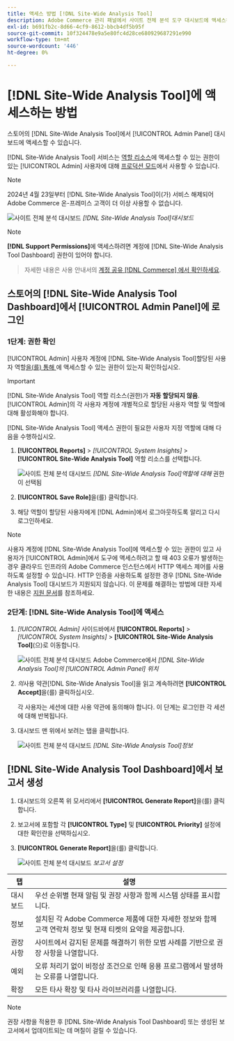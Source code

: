 ```yaml
---
title: 액세스 방법 [!DNL Site-Wide Analysis Tool]
description: Adobe Commerce 관리 패널에서 사이트 전체 분석 도구 대시보드에 액세스하는 방법을 알아봅니다. 사용자 권한 및 역할 요구 사항을 알아봅니다.
exl-id: b691fb2c-8d66-4cf9-8612-bbcb4df5b95f
source-git-commit: 10f324478e9a5e80fc4d28ce680929687291e990
workflow-type: tm+mt
source-wordcount: '446'
ht-degree: 0%

---
```


# [!DNL Site-Wide Analysis Tool]에 액세스하는 방법

스토어의 [!DNL Site-Wide Analysis Tool]에서 [!UICONTROL Admin Panel] 대시보드에 액세스할 수 있습니다.

[!DNL Site-Wide Analysis Tool] 서비스는 [역할 리소스](https://experienceleague.adobe.com/en/docs/commerce-admin/systems/tools/developer-tools#operation-modes)에 액세스할 수 있는 권한이 있는 [!UICONTROL Admin] 사용자에 대해 [프로덕션 모드](https://experienceleague.adobe.com/en/docs/commerce-admin/systems/user-accounts/permissions-user-roles)에서 사용할 수 있습니다.

>[!NOTE]
>
>2024년 4월 23일부터 [!DNL Site-Wide Analysis Tool]이(가) 서비스 해제되어 Adobe Commerce 온-프레미스 고객이 더 이상 사용할 수 없습니다.


![사이트 전체 분석 대시보드](../../assets/tools/site-wide-analysis-tool-dashboard.png)
*[!DNL Site-Wide Analysis Tool]대시보드*

>[!NOTE]
>
>**[!DNL Support Permissions]**&#x200B;에 액세스하려면 계정에 [!DNL Site-Wide Analysis Tool Dashboard] 권한이 있어야 합니다.
>>자세한 내용은 사용 안내서의 [계정 공유 [!DNL Commerce] 에서 확인하세요](https://experienceleague.adobe.com/docs/commerce-admin/start/commerce-account/commerce-account-share.html).

## 스토어의 [!DNL Site-Wide Analysis Tool Dashboard]에서 [!UICONTROL Admin Panel]에 로그인

### 1단계: 권한 확인

[!UICONTROL Admin] 사용자 계정에 [!DNL Site-Wide Analysis Tool]할당된 사용자 역할[을(를) 통해 ](https://experienceleague.adobe.com/en/docs/commerce-admin/systems/user-accounts/permissions-user-roles)에 액세스할 수 있는 권한이 있는지 확인하십시오.

>[!IMPORTANT]
>
>[!DNL Site-Wide Analysis Tool] 역할 리소스(권한)가 **자동 할당되지 않음**. [!UICONTROL Admin]의 각 사용자 계정에 개별적으로 할당된 사용자 역할 및 역할에 대해 활성화해야 합니다.

[!DNL Site-Wide Analysis Tool] 액세스 권한이 필요한 사용자 지정 역할에 대해 다음을 수행하십시오.

1. **[!UICONTROL Reports]** > *[!UICONTROL System Insights]* > **[!UICONTROL Site-Wide Analysis Tool]** 역할 리소스를 선택합니다.

   ![사이트 전체 분석 대시보드](../../assets/tools/swat-role-access.png)
   *[!DNL Site-Wide Analysis Tool]역할에 대해* 권한이 선택됨

1. **[!UICONTROL Save Role]**&#x200B;을(를) 클릭합니다.

1. 해당 역할이 할당된 사용자에게 [!DNL Admin]에서 로그아웃하도록 알리고 다시 로그인하세요.

>[!NOTE]
>
>사용자 계정에 [!DNL Site-Wide Analysis Tool]에 액세스할 수 있는 권한이 있고 사용자가 [!UICONTROL Admin]에서 도구에 액세스하려고 할 때 403 오류가 발생하는 경우 클라우드 인프라의 Adobe Commerce 인스턴스에서 HTTP 액세스 제어를 사용하도록 설정할 수 있습니다. HTTP 인증을 사용하도록 설정한 경우 [!DNL Site-Wide Analysis Tool] 대시보드가 지원되지 않습니다. 이 문제를 해결하는 방법에 대한 자세한 내용은 [지원 문서](https://experienceleague.adobe.com/en/docs/commerce-knowledge-base/kb/troubleshooting/miscellaneous/403-errors-when-accessing-site-wide-analysis-tool-on-magento)를 참조하세요.

### 2단계: [!DNL Site-Wide Analysis Tool]에 액세스

1. *[!UICONTROL Admin]* 사이드바에서 **[!UICONTROL Reports]** > *[!UICONTROL System Insights]* > **[!UICONTROL Site-Wide Analysis Tool]**(으)로 이동합니다.

   ![사이트 전체 분석 대시보드](../../assets/tools/ac-admin-panel-marked.jpg)
   Adobe Commerce에서 *[!DNL Site-Wide Analysis Tool]의 [!UICONTROL Admin Panel] 위치*

1. *의*&#x200B;사용 약관[!DNL Site-Wide Analysis Tool]을 읽고 계속하려면 **[!UICONTROL Accept]**&#x200B;을(를) 클릭하십시오.

   각 사용자는 세션에 대한 사용 약관에 동의해야 합니다. 이 단계는 로그인한 각 세션에 대해 반복됩니다.


1. 대시보드 맨 위에서 보려는 탭을 클릭합니다.

   ![사이트 전체 분석 대시보드](../../assets/tools/swat-information-tab.png)
   *[!DNL Site-Wide Analysis Tool]정보*

## [!DNL Site-Wide Analysis Tool Dashboard]에서 보고서 생성

1. 대시보드의 오른쪽 위 모서리에서 **[!UICONTROL Generate Report]**&#x200B;을(를) 클릭합니다.

1. 보고서에 포함할 각 **[!UICONTROL Type]** 및 **[!UICONTROL Priority]** 설정에 대한 확인란을 선택하십시오.

1. **[!UICONTROL Generate Report]**&#x200B;을(를) 클릭합니다.

   ![사이트 전체 분석 대시보드](../../assets/tools/swat-report-settings.png)
   *보고서 설정*

| 탭 | 설명 |
| --- | --- |
| 대시보드 | 우선 순위별 현재 알림 및 권장 사항과 함께 시스템 상태를 표시합니다. |
| 정보 | 설치된 각 Adobe Commerce 제품에 대한 자세한 정보와 함께 고객 연락처 정보 및 현재 티켓의 요약을 제공합니다. |
| 권장 사항 | 사이트에서 감지된 문제를 해결하기 위한 모범 사례를 기반으로 권장 사항을 나열합니다. |
| 예외 | 오류 처리기 없이 비정상 조건으로 인해 응용 프로그램에서 발생하는 오류를 나열합니다. |
| 확장 | 모든 타사 확장 및 타사 라이브러리를 나열합니다. |

>[!NOTE]
>
>권장 사항을 적용한 후 [!DNL Site-Wide Analysis Tool Dashboard] 또는 생성된 보고서에서 업데이트되는 데 며칠이 걸릴 수 있습니다.
